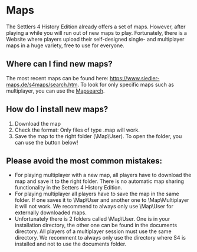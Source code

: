 # Maps
The Settlers 4 History Edition already offers a set of maps. However, after playing a while you will run out of new maps to play.
Fortunately, there is a Website where players upload their self-designed single- and multiplayer maps in a huge variety, free to use for everyone.

## Where can I find new maps?
The most recent maps can be found here: https://www.siedler-maps.de/s4maps/search.htm.
To look for only specific maps such as multiplayer, you can use the [Mapsearch].


## How do I install new maps?
1. Download the map
2. Check the format: Only files of type .map will work.
3. Save the map to the right folder (\Map\User). To open the folder, you can use the button below!

## Please avoid the most common mistakes:
* For playing multiplayer with a new map, all players have to download the map and save it to the right folder. There is no automatic map sharing functionality in the Setters 4 History Edition.
* For playing multiplayer all players have to save the map in the same folder. If one saves it to \Map\User and another one to \Map\Multiplayer it will not work. We recommend to always only use \Map\User for externally downloaded maps.
* Unfortunately there is 2 folders called \Map\User. One is in your installation directory, the other one can be found in the documents directory. All players of a multiplayer session must use the same directory. We recomment to always only use the directory where S4 is installed and not to use the documents folder.

[Mapsearch]: https://www.siedler-maps.de/s4maps/search.htm


